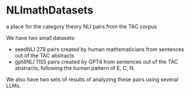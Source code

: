 # NLImathDatasets
a place for the category theory NLI pairs from the TAC corpus

We have two small datasets:
* seedNLI 279 pairs created by human mathematicians from sentences out of the TAC abstracts
* gpt4NLI 1155 pairs created by GPT4 from sentences out of the TAC abstracts, following the human pattern of E, C, N.

We also have two sets of results of analyzing these pairs using several LLMs.
 
